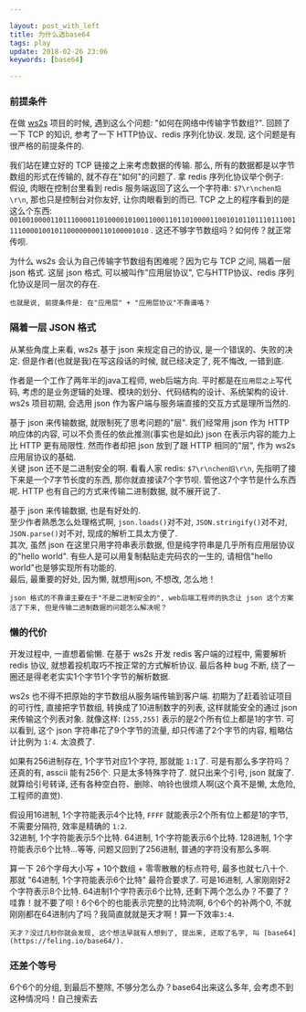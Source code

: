 ```yaml
---

layout: post_with_left
title: 为什么选base64
tags: play
update: 2018-02-26 23:06
keywords: [base64]

---
```


### 前提条件
在做 [ws2s](https://github.com/playlay/ws2s) 项目的时候, 遇到这么个问题: "如何在网络中传输字节数组?". 回顾了一下 TCP 的知识, 参考了一下 HTTP协议、redis 序列化协议. 发现, 这个问题是有很严格的前提条件的.     

我们站在建立好的 TCP 链接之上来考虑数据的传输. 那么, 所有的数据都是以字节数组的形式在传输的, 就不存在"如何"的问题了. 拿 redis 序列化协议举个例子:     
假设, 肉眼在控制台里看到 redis 服务端返回了这么一个字符串: `$7\r\nchen焰\r\n`, 那也只是控制台对你友好, 让你肉眼看到的而已. TCP 之上的程序看到的是这么个东西: `00100100001101110000110100001010011000110110100001100101011011101110011110000100101100000000110100001010` . 这还不够字节数组吗？如何传？就正常传呗. 

为什么 ws2s 会认为自己传输字节数组有困难呢？因为它与 TCP 之间, 隔着一层 json 格式. 这层 json 格式, 可以被叫作"应用层协议", 它与HTTP协议、redis 序列化协议是同一层次的存在. 

```
也就是说, 前提条件是: 在"应用层" + "应用层协议"不靠谱咯？
```

### 隔着一层 JSON 格式
从某些角度上来看, ws2s 基于 json 来规定自己的协议, 是一个错误的、失败的决定. 但是作者(也就是我)在写这段话的时候, 就已经决定了, 死不悔改, 一错到底.   

作者是一个工作了两年半的java工程师, web后端方向. 平时都是在`应用层之上`写代码, 考虑的是业务逻辑的处理、模块的划分、代码结构的设计、系统架构的设计. ws2s 项目初期, 会选用 json 作为客户端与服务端直接的交互方式是理所当然的.     

基于 json 来传输数据, 就限制死了思考问题的"层". 我们经常用 json 作为 HTTP 响应体的内容, 可以不负责任的依此推测(事实也是如此) json 在表示内容的能力上比 HTTP 更有局限性. 然而作者却把 json 放到了跟 HTTP 相同的"层", 作为 ws2s 应用层协议的基础.     
关键 json 还不是二进制安全的啊. 看看人家 redis: `$7\r\nchen焰\r\n`, 先指明了接下来是一个7字节长度的东西, 那你就直接读7个字节呗. 管他这7个字节是什么东西呢. HTTP 也有自己的方式来传输二进制数据, 就不展开说了.     

基于 json 来传输数据, 也是有好处的.     
至少作者熟悉怎么处理格式啊, `json.loads()`对不对, `JSON.stringify()`对不对, `JSON.parse()`对不对, 现成的解析工具太方便了.     
其次, 虽然 json 在这里只用字符串表示数据, 但是纯字符串是几乎所有应用层协议的"hello world". 有些人是可以用复制黏贴走完码农的一生的, 请相信"hello world"也是够实现所有功能的.    
最后, 最重要的好处, 因为懒, 就想用json, 不想改, 怎么地！    

```
json 格式的不靠谱主要在于"不是二进制安全的", web后端工程师的执念让 json 这个方案活了下来, 但是传输二进制数据的问题怎么解决呢？
```

### 懒的代价

开发过程中, 一直想着偷懒. 在基于 ws2s 开发 redis 客户端的过程中, 需要解析 redis 协议, 就想着投机取巧不按正常的方式解析协议. 最后各种 bug 不断, 绕了一圈还是得老老实实1个字节1个字节的解析数据.     

ws2s 也不得不把原始的字节数组从服务端传输到客户端. 初期为了赶着验证项目的可行性, 直接把字节数组, 转换成了10进制数字的列表, 这样就能安全的通过 json 来传输这个列表对象. 就像这样: `[255,255]` 表示的是2个所有位上都是1的字节. 可以看到, 这个 json 字符串花了9个字节的流量, 却只传递了2个字节的内容, 粗略估计比例为 `1:4`. 太浪费了.       

如果有256进制存在, 1个字节对应1个字符, 那就能 `1:1`了. 可是有那么多字符吗？还真的有, asscii 能有256个. 只是太多特殊字符了. 就只出来个引号, json 就废了. 就算给引号转译, 还有各种空白符、删除、响铃也很烦人啊(这个真不是懒, 太危险, 工程师的直觉).   

假设用16进制, 1个字符能表示4个比特, `FFFF` 就能表示2个所有位上都是1的字节, 不需要分隔符, 效率是精确的 `1:2`.     
32进制, 1个字符能表示5个比特. 64进制, 1个字符能表示6个比特. 128进制, 1个字符能表示6个比特...等等, 问题又回到了256进制, 普通的字符没有那么多啊.     

算一下 26个字母大小写 + 10个数组 + 零零散散的标点符号, 最多也就七八十个. 那就 "64进制, 1个字符能表示6个比特" 最符合要求了. 可是16进制, 人家刚刚好2个字符表示8个比特. 64进制1个字符表示6个比特, 还剩下两个怎么办？不要了？哇靠！就不要了呗！6个6个的也能表示完整的比特流啊, 6个6个的补两个0, 不就刚刚都在64进制内了吗？我简直就就是天才啊！算一下效率`3:4`.

```
天才？没过几秒你就会发现, 这个想法早就有人想到了, 提出来, 还取了名字, 叫 [base64](https://feling.io/base64/).
```

### 还差个等号
6个6个的分组, 到最后不整除, 不够分怎么办？base64出来这么多年, 会考虑不到这种情况吗！自己搜索去